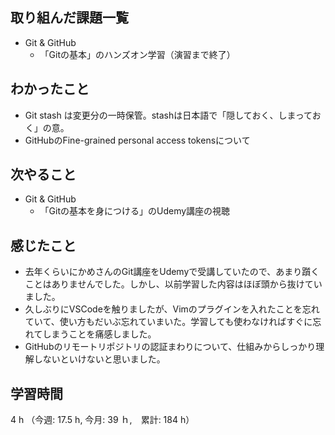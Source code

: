 ## 取り組んだ課題一覧
- Git & GitHub
  - 「Gitの基本」のハンズオン学習（演習まで終了）
## わかったこと
- Git stash は変更分の一時保管。stashは日本語で「隠しておく、しまっておく」の意。
- GitHubのFine-grained personal access tokensについて
## 次やること
- Git & GitHub
  - 「Gitの基本を身につける」のUdemy講座の視聴
## 感じたこと
- 去年くらいにかめさんのGit講座をUdemyで受講していたので、あまり躓くことはありませんでした。しかし、以前学習した内容はほぼ頭から抜けていました。
- 久しぶりにVSCodeを触りましたが、Vimのプラグインを入れたことを忘れていて、使い方もだいぶ忘れていまいた。学習しても使わなければすぐに忘れてしまうことを痛感しました。
- GitHubのリモートリポジトリの認証まわりについて、仕組みからしっかり理解しないといけないと思いました。
## 学習時間
4 h （今週: 17.5 h, 今月: 39 ｈ,　累計: 184 h）
